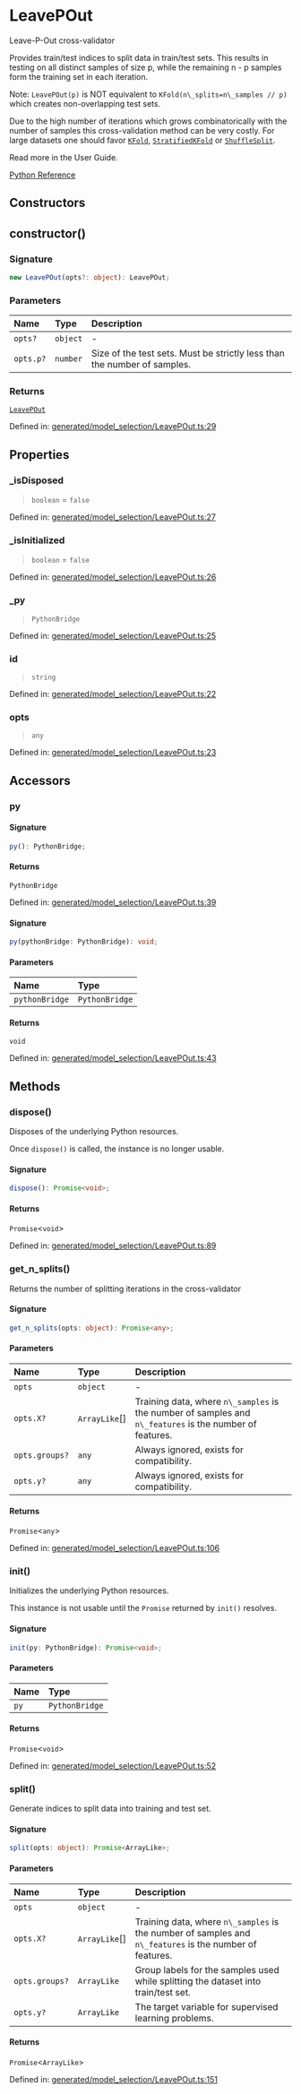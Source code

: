 # LeavePOut

Leave-P-Out cross-validator

Provides train/test indices to split data in train/test sets. This results in testing on all distinct samples of size p, while the remaining n - p samples form the training set in each iteration.

Note: `LeavePOut(p)` is NOT equivalent to `KFold(n\_splits=n\_samples // p)` which creates non-overlapping test sets.

Due to the high number of iterations which grows combinatorically with the number of samples this cross-validation method can be very costly. For large datasets one should favor [`KFold`](sklearn.model_selection.KFold.html#sklearn.model_selection.KFold "sklearn.model_selection.KFold"), [`StratifiedKFold`](sklearn.model_selection.StratifiedKFold.html#sklearn.model_selection.StratifiedKFold "sklearn.model_selection.StratifiedKFold") or [`ShuffleSplit`](sklearn.model_selection.ShuffleSplit.html#sklearn.model_selection.ShuffleSplit "sklearn.model_selection.ShuffleSplit").

Read more in the User Guide.

[Python Reference](https://scikit-learn.org/stable/modules/generated/sklearn.model_selection.LeavePOut.html)

## Constructors

## constructor()

### Signature

```ts
new LeavePOut(opts?: object): LeavePOut;
```

### Parameters

| Name | Type | Description |
| :------ | :------ | :------ |
| `opts?` | `object` | - |
| `opts.p?` | `number` | Size of the test sets. Must be strictly less than the number of samples. |

### Returns

[`LeavePOut`](LeavePOut.md)

Defined in:  [generated/model\_selection/LeavePOut.ts:29](https://github.com/transitive-bullshit/scikit-learn-ts/blob/f6c1fce/packages/sklearn/src/generated/model_selection/LeavePOut.ts#L29)

## Properties

### \_isDisposed

> `boolean`  = `false`

Defined in:  [generated/model\_selection/LeavePOut.ts:27](https://github.com/transitive-bullshit/scikit-learn-ts/blob/f6c1fce/packages/sklearn/src/generated/model_selection/LeavePOut.ts#L27)

### \_isInitialized

> `boolean`  = `false`

Defined in:  [generated/model\_selection/LeavePOut.ts:26](https://github.com/transitive-bullshit/scikit-learn-ts/blob/f6c1fce/packages/sklearn/src/generated/model_selection/LeavePOut.ts#L26)

### \_py

> `PythonBridge`

Defined in:  [generated/model\_selection/LeavePOut.ts:25](https://github.com/transitive-bullshit/scikit-learn-ts/blob/f6c1fce/packages/sklearn/src/generated/model_selection/LeavePOut.ts#L25)

### id

> `string`

Defined in:  [generated/model\_selection/LeavePOut.ts:22](https://github.com/transitive-bullshit/scikit-learn-ts/blob/f6c1fce/packages/sklearn/src/generated/model_selection/LeavePOut.ts#L22)

### opts

> `any`

Defined in:  [generated/model\_selection/LeavePOut.ts:23](https://github.com/transitive-bullshit/scikit-learn-ts/blob/f6c1fce/packages/sklearn/src/generated/model_selection/LeavePOut.ts#L23)

## Accessors

### py

#### Signature

```ts
py(): PythonBridge;
```

#### Returns

`PythonBridge`

Defined in:  [generated/model\_selection/LeavePOut.ts:39](https://github.com/transitive-bullshit/scikit-learn-ts/blob/f6c1fce/packages/sklearn/src/generated/model_selection/LeavePOut.ts#L39)

#### Signature

```ts
py(pythonBridge: PythonBridge): void;
```

#### Parameters

| Name | Type |
| :------ | :------ |
| `pythonBridge` | `PythonBridge` |

#### Returns

`void`

Defined in: [generated/model\_selection/LeavePOut.ts:43](https://github.com/transitive-bullshit/scikit-learn-ts/blob/f6c1fce/packages/sklearn/src/generated/model_selection/LeavePOut.ts#L43)

## Methods

### dispose()

Disposes of the underlying Python resources.

Once `dispose()` is called, the instance is no longer usable.

#### Signature

```ts
dispose(): Promise<void>;
```

#### Returns

`Promise`\<`void`\>

Defined in:  [generated/model\_selection/LeavePOut.ts:89](https://github.com/transitive-bullshit/scikit-learn-ts/blob/f6c1fce/packages/sklearn/src/generated/model_selection/LeavePOut.ts#L89)

### get\_n\_splits()

Returns the number of splitting iterations in the cross-validator

#### Signature

```ts
get_n_splits(opts: object): Promise<any>;
```

#### Parameters

| Name | Type | Description |
| :------ | :------ | :------ |
| `opts` | `object` | - |
| `opts.X?` | `ArrayLike`[] | Training data, where `n\_samples` is the number of samples and `n\_features` is the number of features. |
| `opts.groups?` | `any` | Always ignored, exists for compatibility. |
| `opts.y?` | `any` | Always ignored, exists for compatibility. |

#### Returns

`Promise`\<`any`\>

Defined in:  [generated/model\_selection/LeavePOut.ts:106](https://github.com/transitive-bullshit/scikit-learn-ts/blob/f6c1fce/packages/sklearn/src/generated/model_selection/LeavePOut.ts#L106)

### init()

Initializes the underlying Python resources.

This instance is not usable until the `Promise` returned by `init()` resolves.

#### Signature

```ts
init(py: PythonBridge): Promise<void>;
```

#### Parameters

| Name | Type |
| :------ | :------ |
| `py` | `PythonBridge` |

#### Returns

`Promise`\<`void`\>

Defined in:  [generated/model\_selection/LeavePOut.ts:52](https://github.com/transitive-bullshit/scikit-learn-ts/blob/f6c1fce/packages/sklearn/src/generated/model_selection/LeavePOut.ts#L52)

### split()

Generate indices to split data into training and test set.

#### Signature

```ts
split(opts: object): Promise<ArrayLike>;
```

#### Parameters

| Name | Type | Description |
| :------ | :------ | :------ |
| `opts` | `object` | - |
| `opts.X?` | `ArrayLike`[] | Training data, where `n\_samples` is the number of samples and `n\_features` is the number of features. |
| `opts.groups?` | `ArrayLike` | Group labels for the samples used while splitting the dataset into train/test set. |
| `opts.y?` | `ArrayLike` | The target variable for supervised learning problems. |

#### Returns

`Promise`\<`ArrayLike`\>

Defined in:  [generated/model\_selection/LeavePOut.ts:151](https://github.com/transitive-bullshit/scikit-learn-ts/blob/f6c1fce/packages/sklearn/src/generated/model_selection/LeavePOut.ts#L151)
